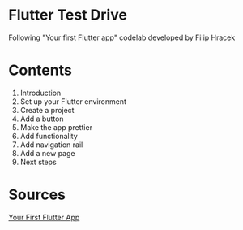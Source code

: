 # Flutter Test Drive
Following "Your first Flutter app" codelab developed by Filip Hracek

# Contents
1. Introduction
2. Set up your Flutter environment
3. Create a project
4. Add a button
5. Make the app prettier
6. Add functionality
7. Add navigation rail
8. Add a new page
9. Next steps


# Sources
[Your First Flutter App](https://codelabs.developers.google.com/codelabs/flutter-codelab-first#0)
